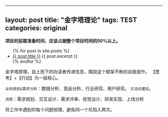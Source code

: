 
---
layout: post
title:  "金字塔理论" 
tags: TEST
categories: original
---


**项目的前期准备时间、应该占据整个项目时间的50%以上。**

<ul>
  {% for post in site.posts %}
    <li>
      <a href="{{ post.url }}">{{ post.title }}</a>
      {{ post.excerpt }}
    </li>
  {% endfor %}
</ul>


金字塔原理，自上而下的向读者传递信息，围绕这个框架不断的自我提升。
【思考】+【行动】为一级核心。

`业务规划&需求分析`：数据分析、竞品分析、行业研究、用户研究。
`方法论建设`。

`流程`：需求规划、交互设计、需求评审、视觉设计、研发实现、上线分析

将工作中遇到的每个问题梳理，避免同一个坑陷入两次。

